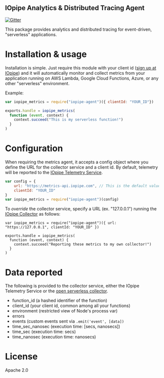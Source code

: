 IOpipe Analytics & Distributed Tracing Agent
--------------------------------------------
[![Gitter](https://img.shields.io/gitter/room/nwjs/nw.js.svg?maxAge=2592000)](https://gitter.im/iopipe/iopipe)

This package provides analytics and distributed tracing for
event-driven, "serverless" applications.

# Installation & usage

Installation is simple. Just require this module with your client id
([sign up at IOpipe](https://www.iopipe.com/)) and it will
automatically monitor and collect metrics from your application
running on AWS Lambda, Google Cloud Functions, Azure, or any
other "serverless" environment.

Example:

```javascript
var iopipe_metrics = require("iopipe-agent")({ clientId: "YOUR_ID"})

exports.handle = iopipe_metrics(
  function (event, context) {
    context.succeed("This is my serverless function!")
  }
)
```

# Configuration

When requiring the metrics agent, it accepts a config object where
you define the URL for the collector service and a client id. By default,
telemetry will be reported to the [IOpipe Telemetry Service](https://www.iopipe.com/).

```javascript
var config = {
    url: "https://metrics-api.iopipe.com", // This is the default value
    clientId: "YOUR_ID"
}
var iopipe_metrics = require("iopipe-agent")(config)
```

To _override_ the collector service, specify a URL (ex. "127.0.0.1")
running the [IOpipe Collector](https://github.com/iopipe/iopipe-collector)
as follows:

```
var iopipe_metrics = require("iopipe-agent")({ url: "https://127.0.0.1", clientId: "YOUR_ID" })

exports.handle = iopipe_metrics(
  function (event, context) {
    context.succeed("Reporting these metrics to my own collector!")
  }
)
```

# Data reported

The following is provided to the collector service,
either the IOpipe Telemetry Service or the [open serverless
collector](https://github.com/iopipe/iopipe-collector).

 - function_id (a hashed identifier of the function)
 - client_id (your client id, common among all your functions)
 - environment  (restricted view of Node's process var)
 - errors
 - events       (custom events sent via `.emit('event', [data])`
 - time_sec_nanosec  (execution time: [secs, nanosecs])
 - time_sec          (execution time: secs)
 - time_nanosec      (execution time: nanosecs)

# License

Apache 2.0
